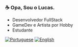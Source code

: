 ### ☕ Opa, Sou o Lucas.
- Desenvolvedor FullStack
- GameDev e Artista por Hobby
- Estudante

[![Portuguese](https://img.shields.io/badge/Portuguese-green.svg)](https://github.com/LucasAlexandreMachado/LucasAlexandreMachado/blob/main/README.pt-br.md)
[![English](https://img.shields.io/badge/English-blue.svg)](https://github.com/LucasAlexandreMachado/LucasAlexandreMachado/blob/main/README.md)
